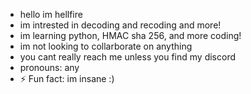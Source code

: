 -  hello im hellfire
-  im intrested in decoding and recoding and more!
- im learning python, HMAC sha 256, and more coding!
- im not looking to collarborate on anything
- you cant really reach me unless you find my discord
- pronouns: any
- ⚡ Fun fact: im insane :)

<!---
HELLFIRE000/HELLFIRE000 is a ✨ special ✨ repository because its `README.md` (this file) appears on your GitHub profile.
You can click the Preview link to take a look at your changes.
--->
